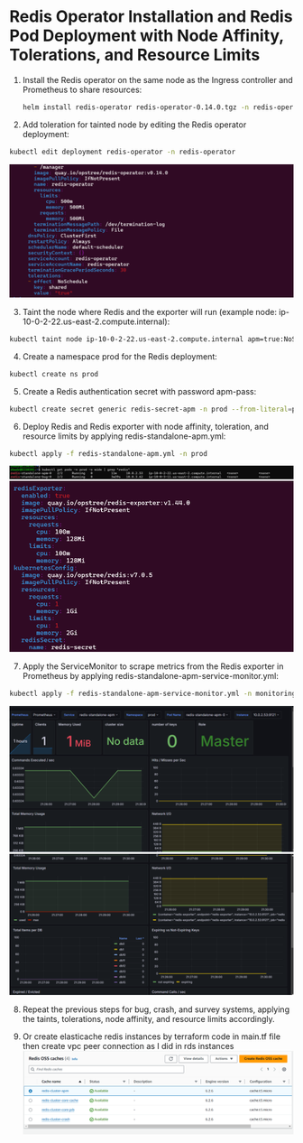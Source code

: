# Redis Operator Installation and Redis Pod Deployment with Node Affinity, Tolerations, and Resource Limits

1. Install the Redis operator on the same node as the Ingress controller and Prometheus to share resources:

   ```bash
   helm install redis-operator redis-operator-0.14.0.tgz -n redis-operator
2. Add toleration for tainted node by editing the Redis operator deployment:

``` bash
kubectl edit deployment redis-operator -n redis-operator
```
![redis operator](./eks-elasticache-redis/redis-operator.png)

3. Taint the node where Redis and the exporter will run (example node: ip-10-0-2-22.us-east-2.compute.internal):

```bash
kubectl taint node ip-10-0-2-22.us-east-2.compute.internal apm=true:NoSchedule
```
4. Create a namespace prod for the Redis deployment:

``` bash
kubectl create ns prod
```
5. Create a Redis authentication secret with password apm-pass:

``` bash
kubectl create secret generic redis-secret-apm -n prod --from-literal=password=apm-pass
```
6. Deploy Redis and Redis exporter with node affinity, toleration, and resource limits by applying redis-standalone-apm.yml:

``` bash
kubectl apply -f redis-standalone-apm.yml -n prod
```
![redis pods](./redis-pods.png)
![redis resource](./redis-resources.png)

7. Apply the ServiceMonitor to scrape metrics from the Redis exporter in Prometheus by applying redis-standalone-apm-service-monitor.yml:
 ``` bash
kubectl apply -f redis-standalone-apm-service-monitor.yml -n monitoring
```
![redis Architecture1](./redis-metrics1.png)
![redis Architecture2](./redis-metrics2.png)

8. Repeat the previous steps for bug, crash, and survey systems, applying the taints, tolerations, node affinity, and resource limits accordingly.

9. Or create elasticache redis instances by terraform code in main.tf file then create vpc peer connection as I did in rds instances 
![redis instance](./redis-instance.png)
